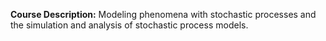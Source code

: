 **Course Description:** Modeling phenomena with stochastic processes and the simulation and analysis of stochastic process models.
